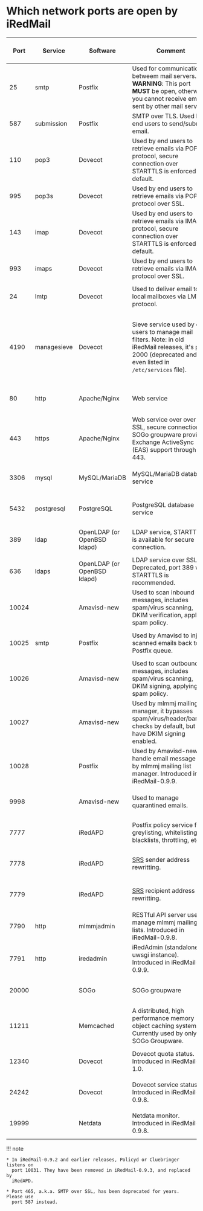# Which network ports are open by iRedMail

Port | Service | Software | Comment | Allow Public Access?
--- |--- |--- |--- |---
25 | smtp | Postfix | Used for communication betweem mail servers. __WARNING__: This port __MUST__ be open, otherwise you cannot receive email sent by other mail servers. | __YES (REQUIRED)__{: .red }
587 | submission | Postfix | SMTP over TLS. Used by end users to send/submit email. | YES (open to your end users)
110 | pop3 | Dovecot | Used by end users to retrieve emails via POP3 protocol, secure connection over STARTTLS is enforced by default. | YES (open to your end users)
995 | pop3s | Dovecot | Used by end users to retrieve emails via POP3 protocol over SSL. | YES (open to your end users)
143 | imap |Dovecot | Used by end users to retrieve emails via IMAP protocol, secure connection over STARTTLS is enforced by default. | YES (open to your end users)
993 | imaps | Dovecot | Used by end users to retrieve emails via IMAP protocol over SSL. | YES (open to your end users)
24 | lmtp | Dovecot | Used to deliver email to local mailboxes via LMTP protocol. | No (listen on `127.0.0.1` by default)
4190 | managesieve | Dovecot | Sieve service used by end users to manage mail filters. Note: in old iRedMail releases, it's port 2000 (deprecated and not even listed in `/etc/services` file). | NO (disabled by default and users are forced to manage mail filters with webmail)
80 | http | Apache/Nginx | Web service | YES (open to your webmail users)
443 | https | Apache/Nginx | Web service over over SSL, secure connection. SOGo groupware provides Exchange ActiveSync (EAS) support through port 443. | YES (open to your webmail users)
3306 | mysql | MySQL/MariaDB | MySQL/MariaDB database service | NO (listen on `127.0.0.1` by default)
5432 | postgresql | PostgreSQL | PostgreSQL database service | NO (listen on `127.0.0.1` by default)
389 | ldap | OpenLDAP (or OpenBSD ldapd) | LDAP service, STARTTLS is available for secure connection. | NO (listen on `127.0.0.1` by default)
636 |ldaps | OpenLDAP (or OpenBSD ldapd) | LDAP service over SSL. Deprecated, port 389 with STARTTLS is recommended. | NO (Not enabled by default)
10024 | | Amavisd-new | Used to scan inbound messages, includes spam/virus scanning, DKIM verification, applying spam policy. | NO (listen on `127.0.0.1` by default)
10025 | smtp | Postfix | Used by Amavisd to inject scanned emails back to Postfix queue. | NO (listen on `127.0.0.1` by default)
10026 | | Amavisd-new | Used to scan outbound messages, includes spam/virus scanning, DKIM signing, applying spam policy. | NO (listen on `127.0.0.1` by default)
10027 | | Amavisd-new | Used by mlmmj mailing list manager, it bypasses spam/virus/header/banned checks by default, but have DKIM signing enabled. | NO (listen on `127.0.0.1` by default)
10028 | | Postfix | Used by Amavisd-new to handle email message sent by mlmmj mailing list manager. Introduced in iRedMail-0.9.9. | NO (listen on `127.0.0.1` by default)
9998 | | Amavisd-new | Used to manage quarantined emails. | NO (listen on `127.0.0.1` by default)
7777 | | iRedAPD | Postfix policy service for greylisting, whitelisting, blacklists, throttling, etc | NO (listen on `127.0.0.1` by default)
7778 | | iRedAPD | [SRS](https://en.wikipedia.org/wiki/Sender_Rewriting_Scheme) sender address rewritting. | NO (listen on `127.0.0.1` by default)
7779 | | iRedAPD | [SRS](https://en.wikipedia.org/wiki/Sender_Rewriting_Scheme) recipient address rewritting. | NO (listen on `127.0.0.1` by default)
7790 | http | mlmmjadmin | RESTful API server used to manage mlmmj mailing lists. Introduced in iRedMail-0.9.8. | NO (listen on `127.0.0.1` by default)
7791 | http | iredadmin | iRedAdmin (standalone uwsgi instance). Introduced in iRedMail-0.9.9. | NO (listen on `127.0.0.1` by default)
20000 | | SOGo | SOGo groupware  | NO (listen on `127.0.0.1` by default)
11211 | | Memcached | A distributed, high performance memory object caching system. Currently used by only SOGo Groupware. | No (listen on `127.0.0.1` by default)
12340 | | Dovecot | Dovecot quota status. Introduced in iRedMail-1.0. | NO (listen on `127.0.0.1` by default)
24242 | | Dovecot | Dovecot service status. Introduced in iRedMail-0.9.8. | NO (listen on `127.0.0.1` by default)
19999 | | Netdata | Netdata monitor. Introduced in iRedMail-0.9.8. | NO (listen on `127.0.0.1` by default)

!!! note

    * In iRedMail-0.9.2 and earlier releases, Policyd or Cluebringer listens on
      port 10031. They have been removed in iRedMail-0.9.3, and replaced by
      iRedAPD.

    * Port 465, a.k.a. SMTP over SSL, has been deprecated for years. Please use
      port 587 instead.
